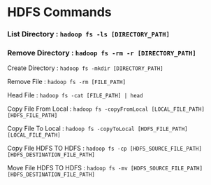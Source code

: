 # HDFS Commands


### List Directory : `hadoop fs -ls [DIRECTORY_PATH]`

### Remove Directory : `hadoop fs -rm -r [DIRECTORY_PATH]`

Create Directory : `hadoop fs -mkdir [DIRECTORY_PATH]`

Remove File : `hadoop fs -rm [FILE_PATH]`

Head File : `hadoop fs -cat [FILE_PATH] | head`

Copy File From Local : `hadoop fs -copyFromLocal [LOCAL_FILE_PATH] [HDFS_FILE_PATH]`

Copy File To Local : `hadoop fs -copyToLocal [HDFS_FILE_PATH] [LOCAL_FILE_PATH]`

Copy File HDFS TO HDFS : `hadoop fs -cp [HDFS_SOURCE_FILE_PATH] [HDFS_DESTINATION_FILE_PATH]`

Move File HDFS TO HDFS : `hadoop fs -mv [HDFS_SOURCE_FILE_PATH] [HDFS_DESTINATION_FILE_PATH]`
